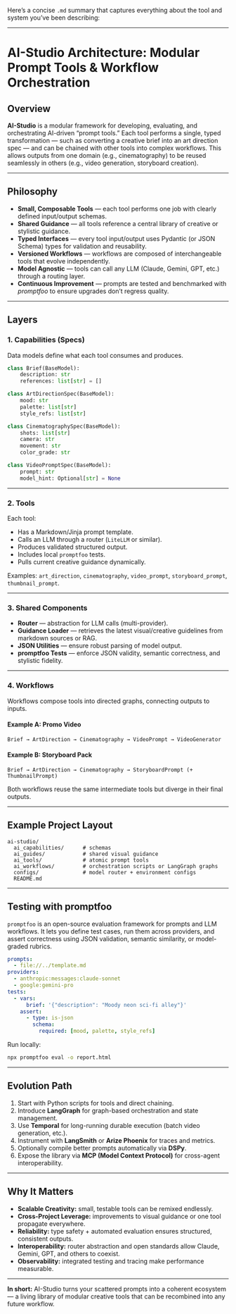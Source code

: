 Here’s a concise `.md` summary that captures everything about the tool and system you’ve been describing:

---

# AI-Studio Architecture: Modular Prompt Tools & Workflow Orchestration

## Overview

**AI-Studio** is a modular framework for developing, evaluating, and orchestrating AI-driven “prompt tools.”
Each tool performs a single, typed transformation — such as converting a creative brief into an art direction spec — and can be chained with other tools into complex workflows.
This allows outputs from one domain (e.g., cinematography) to be reused seamlessly in others (e.g., video generation, storyboard creation).

---

## Philosophy

* **Small, Composable Tools** — each tool performs one job with clearly defined input/output schemas.
* **Shared Guidance** — all tools reference a central library of creative or stylistic guidance.
* **Typed Interfaces** — every tool input/output uses Pydantic (or JSON Schema) types for validation and reusability.
* **Versioned Workflows** — workflows are composed of interchangeable tools that evolve independently.
* **Model Agnostic** — tools can call any LLM (Claude, Gemini, GPT, etc.) through a routing layer.
* **Continuous Improvement** — prompts are tested and benchmarked with *promptfoo* to ensure upgrades don’t regress quality.

---

## Layers

### 1. Capabilities (Specs)

Data models define what each tool consumes and produces.

```python
class Brief(BaseModel):
    description: str
    references: list[str] = []

class ArtDirectionSpec(BaseModel):
    mood: str
    palette: list[str]
    style_refs: list[str]

class CinematographySpec(BaseModel):
    shots: list[str]
    camera: str
    movement: str
    color_grade: str

class VideoPromptSpec(BaseModel):
    prompt: str
    model_hint: Optional[str] = None
```

---

### 2. Tools

Each tool:

* Has a Markdown/Jinja prompt template.
* Calls an LLM through a router (`LiteLLM` or similar).
* Produces validated structured output.
* Includes local `promptfoo` tests.
* Pulls current creative guidance dynamically.

Examples:
`art_direction`, `cinematography`, `video_prompt`, `storyboard_prompt`, `thumbnail_prompt`.

---

### 3. Shared Components

* **Router** — abstraction for LLM calls (multi-provider).
* **Guidance Loader** — retrieves the latest visual/creative guidelines from markdown sources or RAG.
* **JSON Utilities** — ensure robust parsing of model output.
* **promptfoo Tests** — enforce JSON validity, semantic correctness, and stylistic fidelity.

---

### 4. Workflows

Workflows compose tools into directed graphs, connecting outputs to inputs.

#### Example A: Promo Video

`Brief → ArtDirection → Cinematography → VideoPrompt → VideoGenerator`

#### Example B: Storyboard Pack

`Brief → ArtDirection → Cinematography → StoryboardPrompt (+ ThumbnailPrompt)`

Both workflows reuse the same intermediate tools but diverge in their final outputs.

---

## Example Project Layout

```
ai-studio/
  ai_capabilities/      # schemas
  ai_guides/            # shared visual guidance
  ai_tools/             # atomic prompt tools
  ai_workflows/         # orchestration scripts or LangGraph graphs
  configs/              # model router + environment configs
  README.md
```

---

## Testing with promptfoo

`promptfoo` is an open-source evaluation framework for prompts and LLM workflows.
It lets you define test cases, run them across providers, and assert correctness using JSON validation, semantic similarity, or model-graded rubrics.

```yaml
prompts:
  - file://../template.md
providers:
  - anthropic:messages:claude-sonnet
  - google:gemini-pro
tests:
  - vars:
      brief: '{"description": "Moody neon sci-fi alley"}'
    assert:
      - type: is-json
        schema:
          required: [mood, palette, style_refs]
```

Run locally:

```bash
npx promptfoo eval -o report.html
```

---

## Evolution Path

1. Start with Python scripts for tools and direct chaining.
2. Introduce **LangGraph** for graph-based orchestration and state management.
3. Use **Temporal** for long-running durable execution (batch video generation, etc.).
4. Instrument with **LangSmith** or **Arize Phoenix** for traces and metrics.
5. Optionally compile better prompts automatically via **DSPy**.
6. Expose the library via **MCP (Model Context Protocol)** for cross-agent interoperability.

---

## Why It Matters

* **Scalable Creativity:** small, testable tools can be remixed endlessly.
* **Cross-Project Leverage:** improvements to visual guidance or one tool propagate everywhere.
* **Reliability:** type safety + automated evaluation ensures structured, consistent outputs.
* **Interoperability:** router abstraction and open standards allow Claude, Gemini, GPT, and others to coexist.
* **Observability:** integrated testing and tracing make performance measurable.

---

**In short:**
AI-Studio turns your scattered prompts into a coherent ecosystem — a living library of modular creative tools that can be recombined into any future workflow.
